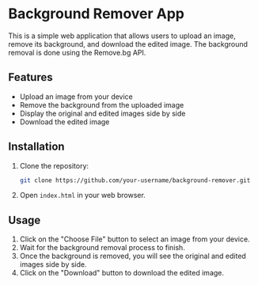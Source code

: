 # Background Remover App

This is a simple web application that allows users to upload an image, remove its background, and download the edited image. The background removal is done using the Remove.bg API.

## Features

- Upload an image from your device
- Remove the background from the uploaded image
- Display the original and edited images side by side
- Download the edited image

## Installation

1. Clone the repository:

    ```bash
    git clone https://github.com/your-username/background-remover.git
    ```

2. Open `index.html` in your web browser.

## Usage

1. Click on the "Choose File" button to select an image from your device.
2. Wait for the background removal process to finish.
3. Once the background is removed, you will see the original and edited images side by side.
4. Click on the "Download" button to download the edited image.
